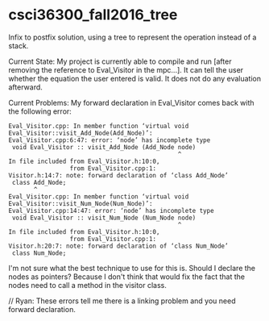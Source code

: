 # csci36300_fall2016_tree
Infix to postfix solution, using a tree to represent the operation instead of a stack.

Current State:
My project is currently able to compile and run [after removing the reference to Eval_Visitor in the mpc...]. It can tell the user whether the equation the user entered is valid. It does not do any evaluation afterward.

Current Problems:
My forward declaration in Eval_Visitor comes back with the following error:

	Eval_Visitor.cpp: In member function ‘virtual void Eval_Visitor::visit_Add_Node(Add_Node)’:
	Eval_Visitor.cpp:6:47: error: ‘node’ has incomplete type
	 void Eval_Visitor :: visit_Add_Node (Add_Node node)
	                                               ^
	In file included from Eval_Visitor.h:10:0,
	                 from Eval_Visitor.cpp:1:
	Visitor.h:14:7: note: forward declaration of ‘class Add_Node’
	 class Add_Node;
	       ^
	Eval_Visitor.cpp: In member function ‘virtual void Eval_Visitor::visit_Num_Node(Num_Node)’:
	Eval_Visitor.cpp:14:47: error: ‘node’ has incomplete type
	 void Eval_Visitor :: visit_Num_Node (Num_Node node)
	                                               ^
	In file included from Eval_Visitor.h:10:0,
	                 from Eval_Visitor.cpp:1:
	Visitor.h:20:7: note: forward declaration of ‘class Num_Node’
	 class Num_Node;
 
I'm not sure what the best technique to use for this is. Should I declare the nodes as pointers? Because I don't think that would fix the fact that the nodes need to call a method in the visitor class.

// Ryan: These errors tell me there is a linking problem and you need forward declaration.
